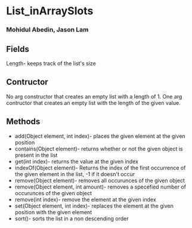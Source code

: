 # List_inArraySlots
### Mohidul Abedin, Jason Lam

## Fields
Length- keeps track of the list's size

## Contructor
No arg constructor that creates an empty list with a length of 1.
One arg contructor that creates an empty list with the length of the given value.

## Methods
- add(Object element, int index)- places the given element at the given position
- contains(Object element)- returns whether or not the given object is present in the list
- get(int index)- returns the value at the given index
- indexOf(Object element)- Returns the index of the first occurrence of the given element in the list, -1 if it doesn't occur
- remove(Object element)- removes all occurunces of the given object
- remove(Object element, int amount)- removes a specefied number of occurunces of the given object
- remove(int index)- remove the element at the given index
- set(Object element, int index)- replaces the element at the given position with the given element
- sort()- sorts the list in a non descending order
